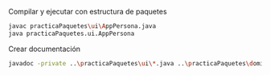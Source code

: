 Compilar y ejecutar con estructura de paquetes

```bash
javac practicaPaquetes\ui\AppPersona.java 
java practicaPaquetes.ui.AppPersona 
```

Crear documentación

```bash
javadoc -private ..\practicaPaquetes\ui\*.java ..\practicaPaquetes\dominio\*.java 
```